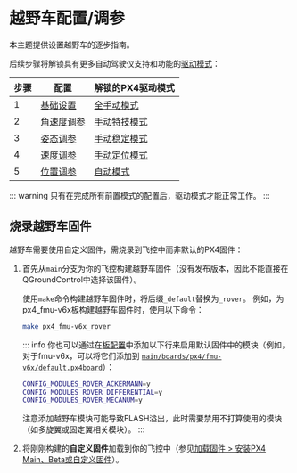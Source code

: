 # 越野车配置/调参

本主题提供设置越野车的逐步指南。

后续步骤将解锁具有更多自动驾驶仪支持和功能的[驱动模式](../flight_modes_rover/index.md)：

| 步骤 | 配置                                 | 解锁的PX4驱动模式                                                       |
| ---- | ------------------------------------ | ------------------------------------------------------------------------ |
| 1    | [基础设置](basic_setup.md)           | [全手动模式](../flight_modes_rover/manual.md#manual-mode)                |
| 2    | [角速度调参](rate_tuning.md)         | [手动特技模式](../flight_modes_rover/manual.md#acro-mode)                |
| 3    | [姿态调参](attitude_tuning.md)       | [手动稳定模式](../flight_modes_rover/manual.md#stabilized-mode)          |
| 4    | [速度调参](velocity_tuning.md)       | [手动定位模式](../flight_modes_rover/manual.md#manual-mode)              |
| 5    | [位置调参](position_tuning.md)       | [自动模式](../flight_modes_rover/auto.md)                                |

::: warning
只有在完成所有前置模式的配置后，驱动模式才能正常工作。
:::

## 烧录越野车固件

越野车需要使用自定义固件，需烧录到飞控中而非默认的PX4固件：

1. 首先从`main`分支为你的飞控构建越野车固件（没有发布版本，因此不能直接在QGroundControl中选择该固件）。

   使用`make`命令构建越野车固件时，将后缀`_default`替换为`_rover`。
   例如，为px4_fmu-v6x板构建越野车固件时，使用以下命令：

   ```sh
   make px4_fmu-v6x_rover
   ```

   ::: info
   你也可以通过在[板配置](../hardware/porting_guide_config.md)中添加以下行来启用默认固件中的模块（例如，对于fmu-v6x，可以将它们添加到 [`main/boards/px4/fmu-v6x/default.px4board`](https://github.com/PX4/PX4-Autopilot/blob/main/boards/px4/fmu-v6x/default.px4board)）：

   ```sh
   CONFIG_MODULES_ROVER_ACKERMANN=y
   CONFIG_MODULES_ROVER_DIFFERENTIAL=y
   CONFIG_MODULES_ROVER_MECANUM=y
   ```

   注意添加越野车模块可能导致FLASH溢出，此时需要禁用不打算使用的模块（如多旋翼或固定翼相关模块）。
   :::

2. 将刚刚构建的**自定义固件**加载到你的飞控中（参见[加载固件 > 安装PX4 Main、Beta或自定义固件](../config/firmware.md#installing-px4-main-beta-or-custom-firmware)）。